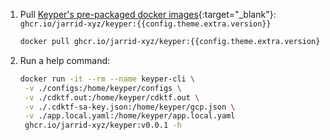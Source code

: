 1. Pull [Keyper's pre-packaged docker images](https://github.com/jarrid-xyz/keyper/pkgs/container/keyper){:target="_blank"}: `ghcr.io/jarrid-xyz/keyper:{{config.theme.extra.version}}`

    ``` bash
    docker pull ghcr.io/jarrid-xyz/keyper:{{config.theme.extra.version}}
    ```

2. Run a help command:
   
   ```bash
   docker run -it --rm --name keyper-cli \
    -v ./configs:/home/keyper/configs \
    -v ./cdktf.out:/home/keyper/cdktf.out \
    -v ./.cdktf-sa-key.json:/home/keyper/gcp.json \
    -v ./app.local.yaml:/home/keyper/app.local.yaml
    ghcr.io/jarrid-xyz/keyper:v0.0.1 -h
   ```
